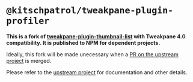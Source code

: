 # `@kitschpatrol/tweakpane-plugin-profiler`

**This is a fork of [tweakpane-plugin-thumbnail-list](https://github.com/donmccurdy/tweakpane-plugin-thumbnail-list) with Tweakpane 4.0 compatibility. It is published to NPM for dependent projects.**

Ideally, this fork will be made unecessary when a [PR on the upstream project](https://github.com/donmccurdy/tweakpane-plugin-thumbnail-list/pull/6) is merged.

Please refer to the [upstream project](https://github.com/donmccurdy/tweakpane-plugin-thumbnail-list) for documentation and other details.